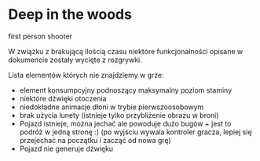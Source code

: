 # Deep in the woods
 first person shooter


W związku z brakującą ilością czasu niektóre funkcjonalności opisane w dokumencie zostały wycięte z rozgrywki. 

Lista elementów których nie znajdziemy w grze:
- element konsumpcyjny podnoszący maksymalny poziom staminy
- niektóre dźwięki otoczenia
- niedokładne animacje dłoni w trybie pierwszoosobowym
- brak użycia lunety (istnieje tylko przybliżenie obrazu w broni)
- Pojazd istnieje, można jechać ale powoduje dużo bugów + jest to podróż w jedną stronę :) (po wyjściu wywala kontroler gracza, lepiej się przejechać na początku i zacząć od nowa grę)
- Pojazd nie generuje dźwięku

